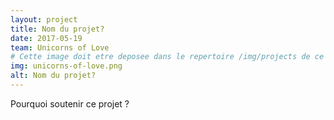 ```yaml
---
layout: project
title: Nom du projet?
date: 2017-05-19
team: Unicorns of Love
# Cette image doit etre deposee dans le repertoire /img/projects de ce site.
img: unicorns-of-love.png
alt: Nom du projet?
---
```


Pourquoi soutenir ce projet ?
